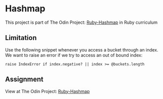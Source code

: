 # Hashmap

This project is part of The Odin Project: [Ruby-Hashmap](https://www.theodinproject.com/lessons/ruby-hashmap) in Ruby curriculum

## Limitation

Use the following snippet whenever you access a bucket through an index. We want to raise an error if we try to access an out of bound index:
```
raise IndexError if index.negative? || index >= @buckets.length
```

## Assignment

View at The Odin Project: [Ruby-Hashmap](https://www.theodinproject.com/lessons/ruby-hashmap)
